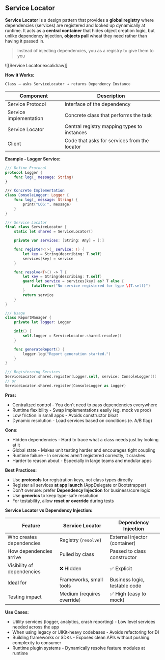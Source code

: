 ## Service Locator
**Service Locator** is a design pattern that provides a **global registry** where dependencies (services) are registered and looked up dynamically at runtime. It acts as a **central container** that hides object creation logic, but unlike dependency injection, **objects pull** wheat they need rather than having it passed in.
>Instead of injecting dependencies, you as a registry to give them to you

![[Service Locator.excalidraw]]

**How it Works:**
```
Class → asks ServiceLocator → returns Dependency Instance
```

| Component              | Description                                  |
| ---------------------- | -------------------------------------------- |
| Service Protocol       | Interface of the dependency                  |
| Service implementation | Concrete class that performs the task        |
| Service Locator        | Central registry mapping types to instances  |
| Client                 | Code that asks for services from the locator |

**Example - Logger Service:**
```swift
/// Define Protocol
protocol Logger {
	func log(_ message: String)
}

/// Concrete Implementation
class ConsoleLogger: Logger {
	func log(_ message: String) {
		print("LOG:", message)
	}
}

/// Service Locator
final class ServiceLocator {
	static let shared = ServiceLocator()

	private var services: [String: Any] = [:]

	func register<T>(_ service: T) {
		let key = String(describing: T.self)
		services[key] = service
	}

	func resolve<T>() -> T {
		let key = String(describing: T.self)
		guard let service = services[key] as? T else {
			fatalError("No service registered for type \(T.self)")
		}
		return service
	}
}

/// Usage
class ReportManager {
	private let logger: Logger

	init() {
		self.logger = ServiceLocator.shared.resolve()
	}

	func generateReport() {
		logger.log("Report generation started.")
	}
}

/// Registereing Services
ServiceLocator.shared.register(Logger.self, service: ConsoleLogger())
// or
ServiceLocator.shared.register(ConsoleLogger as Logger)
```

**Pros:**
- Centralized control - You don't need to pass dependencies everywhere
- Runtime flexibility - Swap implementations easily (eg. mock vs prod)
- Low friction in small apps - Avoids constructor bloat
- Dynamic resolution - Load services based on conditions (e. A/B flag)

**Cons:**
- Hidden dependencies - Hard to trace what a class needs just by looking at it
- Global state - Makes unit testing harder and encourages tight coupling
- Runtime failure - In services aren't registered correctly, it crashes
- Harder to reason about - Especially in large teams and modular apps

**Best Practices:**
- Use **protocols** for registration keys, not class types directly
- Register all services **at app launch** (AppDelegate or Bootstrapper)
- Don't overuse: prefer **Dependency Injection** for business/core logic
- Use **generics** to keep type-safe resolution
- For testability, allow **reset or override** during tests

**Service Locator vs Dependency Injection:**

| Feature                    | Service Locator            | Dependency Injection          |
| -------------------------- | -------------------------- | ----------------------------- |
| Who creates dependencies   | Registry (`resolve`)       | External injector (container) |
| How dependencies arrive    | Pulled by class            | Passed to class constructor   |
| Visibility of dependencies | ❌ HIdden                   | ✅ Explicit                    |
| Ideal for                  | Frameworks, small tools    | Business logic, testable code |
| Testing impact             | Medium (requires override) | ✅ High (easy to mock)         |

**Use Cases:**
- Utility services (logger, analytics, crash reporting) - Low level services needed across the app
- When using legacy or UIKit-heavy codebases - Avoids refactoring for DI
- Building frameworks or SDKs - Exposes clean APIs without pushing complexity to consumer
- Runtime plugin systems - Dynamically resolve feature modules at runtime